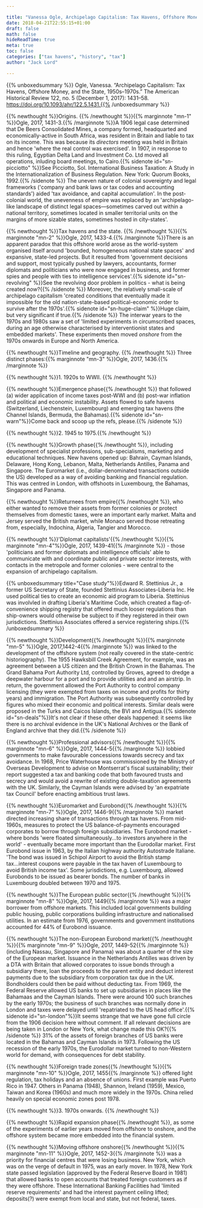 ```yaml
---

title: "Vanessa Ogle, Archipelago Capitalism: Tax Havens, Offshore Money and the State, 1950s-1970s"
date: 2018-04-21T22:55:15+01:00
draft: false
math: false
hideReadTime: true 
meta: true
toc: false
categories: ["tax havens", "history", "tax"]
author: "Jack Lord"

---
```


{{% unboxedsummary %}} Ogle, Vanessa. “Archipelago Capitalism: Tax Havens, Offshore Money, and the State, 1950s–1970s.” The American Historical Review 122, no. 5 (December 1, 2017): 1431–58. https://doi.org/10.1093/ahr/122.5.1431.{{% /unboxedsummary %}}

{{% newthought %}}Origins. {{% /newthought %}}{{% marginnote "mn-1" %}}Ogle, 2017, 1431-3.{{% /marginnote %}}A 1906 legal case determined that De Beers Consolidated Mines, a company formed, headquarted and economically-active in South Africa, was resident in Britain and liable to tax on its income. This was because its *directors* meeting was held in Britain and hence 'where the real control was exercised'. In 1907, in response to this ruling, Egyptian Delta Land and Investment Co. Ltd moved all operations, inluding board meetings, to Cairo.{{% sidenote id="sn-picciotto" %}}See Picciotto, Sol. International Business Taxation: A Study in the Internationalization of Business Regulation. New York: Quorum Books, 1992.{{% /sidenote %}} The uneven nature of colonial sovereignty and legal frameworks ('company and bank laws or tax codes and accounting standards') aided 'tax avoidance, and capital accumulation'. In the post-colonial world, the unevenness of empire was replaced by an 'archipelago-like landscape of distinct legal spaces—sometimes carved out within a national territory, sometimes located in smaller territorial units on the margins of more sizable states, sometimes hosted in city-states'.

{{% newthought %}}Tax havens and the state. {{% /newthought %}}{{% marginnote "mn-2" %}}Ogle, 2017, 1433-4.{{% /marginnote %}}There is an apparent paradox that this offshore world arose as the world-system organised itself around 'bounded, homogeneous national state spaces' and expansive, state-led projects. But it resulted from 'government decisions and support, most typically pushed by lawyers, accountants, former diplomats and politicians who were now engaged in business, and former spies and people with ties to intelligence services'.{{% sidenote id="sn-revolving" %}}See the revolving door problem in politics - what is being created *now*?{{% /sidenote %}} Moreover, the relatively small-scale of archipelago capitalism 'created conditions that eventually made it impossible for the old nation-state-based political-economic order to survive after the 1970s'.{{% sidenote id="sn-huge-claim" %}}Huge claim, but very significant if true.{{% /sidenote %}} The interwar years to the 1970s and 1980s saw a set of 'limited experiments in circumscribed spaces, during an age otherwise characterised by interventionist states and embedded markets'. These experiments then moved *onshore* from the 1970s onwards in Europe and North America.

{{% newthought %}}Timeline and geography. {{% /newthought %}} Three distinct phases:{{% marginnote "mn-3" %}}Ogle, 2017, 1436.{{% /marginnote %}}  


{{% newthought %}}1\. 1920s to WWII. {{% /newthought %}}

{{% newthought %}}Emergence phase{{% /newthought %}} that followed (a) wider application of income taxes post-WWI and (b) post-war inflation and political and economic instability. Assets flowed to safe havens (Switzerland, Liechenstein, Luxembourg) and emerging tax havens (the Channel Islands, Bermuda, the Bahamas).{{% sidenote id="sn-warn"%}}Come back and scoop up the refs, please.{{% /sidenote %}} 

{{% newthought %}}2\. 1945 to 1975.{{% /newthought %}}

{{% newthought %}}Growth phase{{% /newthought %}}, including development of specialist professions, sub-specialisms, marketing and educational techniques. New havens opened up: Bahrain, Cayman Islands, Delaware, Hong Kong, Lebanon, Malta, Netherlands Antilles, Panama and Singapore. The Euromarket (i.e., dollar-denominated transactions outside the US) developed as a way of avoiding banking and financial regulation. This was centred in London, with offshoots in Luxembourg, the Bahamas, Singapore and Panama.

{{% newthought %}}Returnees from empire{{% /newthought %}}, who either wanted to remove their assets from former colonies or protect themselves from domestic taxes, were an important early market. Malta and Jersey served the British market, while Monaco served those retreating from, especially, Indochina, Algeria, Tangier and Morocco.

{{% newthought %}}'Diplomat capitalists'{{% /newthought %}}{{% marginnote "mn-4"%}}Ogle, 2017, 1439-41{{% /marginnote %}}  - those 'politicians and former diplomats and intelligence officials' able to  communicate with and coordinate public and private sector interests, with contacts in the metropole and former colonies - were central to the expansion of archipelago capitalism.

{{% unboxedsummary title="Case study"%}}Edward R. Stettinius Jr., a former US Secretary of State, founded Stettinius Associates-Liberia Inc. He used political ties to create an economic aid program to Liberia. Stettinius was involvled in drafting Liberia's Maritime Code, which created a flag-of-convenience shipping registry that offered much looser regulations than ship-owners would otherwise be subject to if they registered in their own jurisdictions. Stettinius Associates offered a service registering ships.{{% /unboxedsummary %}}

{{% newthought %}}Development{{% /newthought %}}{{% marginnote "mn-5" %}}Ogle, 2017,1442-4{{% /marginnote %}}  was linked to the development of the offshore system (not really covered in the state-centric historiography). The 1955 Hawksbill Creek Agreement, for example, was an agreement between a US citizen and the British Crown in the Bahamas. The Grand Bahama Port Authority Ltd, controlled by Groves, agreed to dredge a deepwater harbour for a port and to provide utilities and and an airstrip. In return, the government allowed the Port Authority to control company licensing (they were exempted from taxes on income and profits for thirty years) and immigration. The Port Authority was subsequently controlled by figures who mixed their economic and political interests. Similar deals were proposed in the Turks and Caicos Islands, the BVI and Antigua.{{% sidenote id="sn-deals"%}}It's not clear if these other deals happened: it seems like there is no archival evidence in the UK's National Archives or the Bank of England archive that they did.{{% /sidenote %}}

{{% newthought %}}Professional advisors{{% /newthought %}}{{% marginnote "mn-6" %}}Ogle, 2017, 1444-5{{% /marginnote %}}  lobbied governments to make favourable concessions towards secrecy and tax avoidance. In 1968, Price Waterhouse was commissioned by the Ministry of Overseas Development to advise on Montserrat's fiscal sustainability; their report suggested a tax and banking code that both favoured trusts and secrecy and would avoid a rewrite of existing double-taxation agreements with the UK. Similarly, the Cayman Islands were advised by 'an expatriate tax Council' before enacting ambitious trust laws.

{{% newthought %}}Euromarket and Eurobond{{% /newthought %}}{{% marginnote "mn-7" %}}Ogle, 2017, 1446-9{{% /marginnote %}} market directed increasing share of transactions through tax havens. From mid-1960s, measures to protect the US balance-of-payments encouraged corporates to borrow through foreign subsidiaries. The Eurobond market - where bonds 'were floated simultaneously...to investors anywhere in the world' - eventually became more important than the Eurodollar market. First Eurobond issue in 1963, by the Italian highway authority Autostrade Italiane. 'The bond was issued in Schipol Airport to avoid the British stamp tax...interest coupons were payable in the tax haven of Luxembourg to avoid British income tax'. Some jurisdictions, e.g. Luxembourg, allowed Eurobonds to be issued as bearer bonds. The number of banks in Luxembourg doubled between 1970 and 1975. 

{{% newthought %}}The European public sector{{% /newthought %}}{{% marginnote "mn-8" %}}Ogle, 2017, 1449{{% /marginnote %}}  was a major borrower from offshore markets. This included local governments building public housing, public corporations building infrastructure and nationalised utilities. In an estimate from 1976, governments and government institutions accounted for 44% of Eurobond issuance.

{{% newthought %}}The non-European Eurobond market{{% /newthought %}}{{% marginnote "mn-9" %}}Ogle, 2017, 1449-52{{% /marginnote %}}  (including Nassau, Singapore and Panama) was about a quarter of the size of the European market. Issuance in the Netherlands Antilles was driven by a DTA with Britain that allowed corporates to issue bonds through a subsidiary there, loan the proceeds to the parent entity and deduct interest payments due to the subsidiary from corporation tax due in the UK. Bondholders could then be paid without deducting tax. From 1969, the Federal Reserve allowed US banks to set up subsidiaries in places like the Bahamaas and the Cayman Islands. There were around 100 such branches by the early 1970s; the business of such branches was normally done in London and taxes were delayed until 'repatriated to the US head office'.{{% sidenote id="sn-london"%}}It seems strange that we have gone full circle from the 1906 decision here without comment. If all relevant decisions are being taken in London or New York, what change made this OK?{{% /sidenote %}}  31% of the assets of foreign branches of US banks were located in the Bahamas and Cayman Islands in 1973. Following the US recession of the early 1970s, the Eurodollar market turned to non-Western world for demand, with consequences for debt stability.

{{% newthought %}}Foreign trade zones{{% /newthought %}}{{% marginnote "mn-10" %}}Ogle, 2017, 1455{{% /marginnote %}} offered light regulation, tax holidays and an absence of unions. First example was Puerto Rico in 1947. Others in Panama (1948), Shannon, Ireland (1959), Mexico, Taiwan and Korea (1960s) and much more widely in the 1970s. China relied heavily on special economic zones post 1978.  

{{% newthought %}}3\. 1970s onwards. {{% /newthought %}}

{{% newthought %}}Rapid expansion phase{{% /newthought %}}, as some of the experiments of earlier years moved from offshore to onshore, and the offshore system became more embedded into the financial system.

{{% newthought %}}Moving offshore onshore{{% /newthought %}}{{% marginnote "mn-11" %}}Ogle, 2017, 1452-3{{% /marginnote %}}  was a priority for financial centres that were losing business. New York, which was on the verge of default in 1975, was an early mover. In 1978, New York state passed legislation (approved by the Federal Reserve Board in 1981) that allowed banks to open accounts that treated foreign customers as if they were offshore. These International Banking Facilities had 'limited reserve requirements' and had the interest payment ceiling lifted; deposits(?) were exempt from local and state, but not federal, taxes.   



